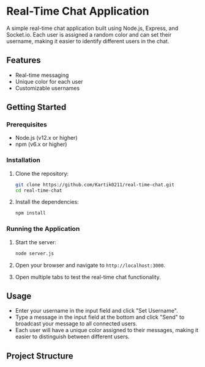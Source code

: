 # Real-Time Chat Application

A simple real-time chat application built using Node.js, Express, and Socket.io. Each user is assigned a random color and can set their username, making it easier to identify different users in the chat.

## Features

- Real-time messaging
- Unique color for each user
- Customizable usernames

## Getting Started

### Prerequisites

- Node.js (v12.x or higher)
- npm (v6.x or higher)

### Installation

1. Clone the repository:

    ```bash
    git clone https://github.com/Kartik0211/real-time-chat.git
    cd real-time-chat
    ```

2. Install the dependencies:

    ```bash
    npm install
    ```

### Running the Application

1. Start the server:

    ```bash
    node server.js
    ```

2. Open your browser and navigate to `http://localhost:3000`.

3. Open multiple tabs to test the real-time chat functionality.

## Usage

- Enter your username in the input field and click "Set Username".
- Type a message in the input field at the bottom and click "Send" to broadcast your message to all connected users.
- Each user will have a unique color assigned to their messages, making it easier to distinguish between different users.

## Project Structure

